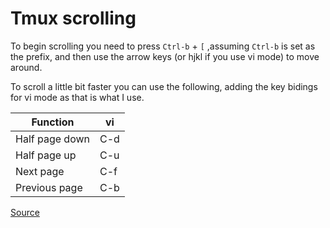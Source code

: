 # Tmux scrolling

To begin scrolling you need to press `Ctrl-b` + `[` ,assuming `Ctrl-b` is set as the prefix, and then use the arrow keys (or hjkl if you use vi mode) to move around.

To scroll a little bit faster you can use the following, adding the key bidings for vi mode as that is what I use.

|Function       |vi |
|---------------|---|
|Half page down |C-d|
|Half page up   |C-u|
|Next page      |C-f|
|Previous page  |C-b|

[Source](https://superuser.com/a/209608)
